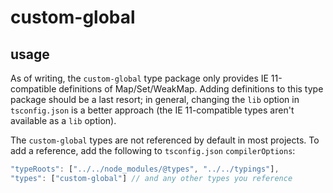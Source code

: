 # custom-global

## usage

As of writing, the `custom-global` type package only provides IE 11-compatible definitions of Map/Set/WeakMap.
Adding definitions to this type package should be a last resort; in general, changing the `lib` option in
`tsconfig.json` is a better approach (the IE 11-compatible types aren't available as a `lib` option).

The `custom-global` types are not referenced by default in most projects. To add a reference, add the following
to `tsconfig.json` `compilerOptions`:

```js
"typeRoots": ["../../node_modules/@types", "../../typings"],
"types": ["custom-global"] // and any other types you reference
```
